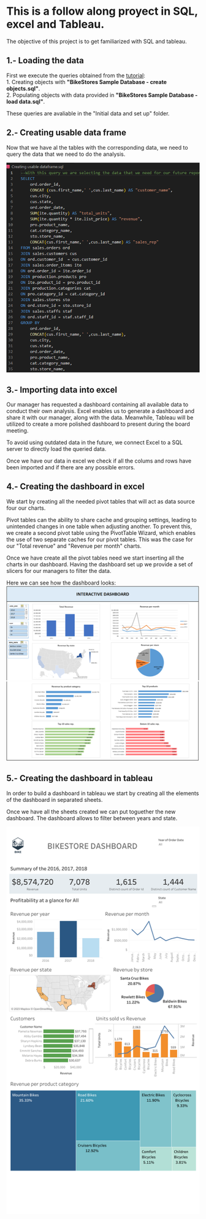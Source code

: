 # This is a follow along proyect in SQL, excel and Tableau. 

The objective of this project is to get familiarized with SQL and tableau.

## 1.- Loading the data

First we execute the queries obtained from the [tutorial](https://www.youtube.com/watch?v=1pHYKdyRvrw):  
    1. Creating objects with **"BikeStores Sample Database - create objects.sql"**.  
    2. Populating objects with data provided in **"BikeStores Sample Database - load data.sql"**.

These queries are avaliable in the "Initial data and set up" folder.  
## 2.- Creating usable data frame

Now that we have al the tables with the corresponding data, we need to query the data that we need to do the analysis.  
  
![SQL query](img/SQL%20query.PNG)

## 3.- Importing data into excel

Our manager has requested a dashboard containing all available data to conduct their own analysis. Excel enables us to generate a dashboard and share it with our manager, along with the data. Meanwhile, Tableau will be utilized to create a more polished dashboard to present during the board meeting.

To avoid using outdated data in the future, we connect Excel to a SQL server to directly load the queried data.

Once we have our data in excel we check if all the colums and rows have been imported and if there are any possible errors.

## 4.- Creating the dashboard in excel

We start by creating all the needed pivot tables that will act as data source four our charts.

Pivot tables can the ability to share cache and grouping settings, leading to unintended changes in one table when adjusting another. To prevent this, we create a second pivot table using the PivotTable Wizard, which enables the use of two separate caches for our pivot tables. This was the case for our "Total revenue" and "Revenue per month" charts.

Once we have create all the pivot tables need we start inserting all the charts in our dashboard. Having the dashboard set up we provide a set of slicers for our managers to filter the data.

Here we can see how the dashboard looks:
![Screen capture dashboard 1](img/excel%20dashboard_1.PNG)
![Screen capture dashboard 2](img/excel%20dashboard_2.PNG)

## 5.- Creating the dashboard in tableau

In order to build a dashboard in tableau we start by creating all the elements of the dashboard in separated sheets.

Once we have all the sheets created we can put toguether the new dashboard. The dashboard allows to filter between years and state.

![Alt text](img/Tableau%20dashboard.png)